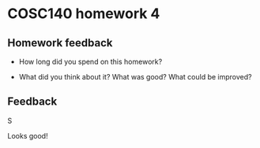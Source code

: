 # COSC140 homework 4

## Homework feedback

 * How long did you spend on this homework?

 * What did you think about it?  What was good?  What could be improved?

## Feedback

S

Looks good!

